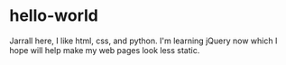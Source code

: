 # hello-world

Jarrall here, I like html, css, and python. I'm learning jQuery now which I hope will help make my web pages look less static.
